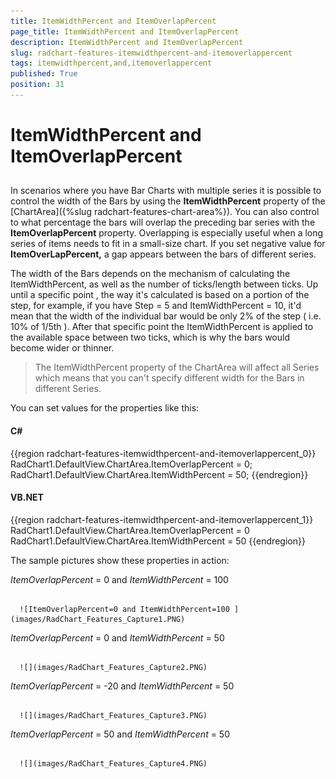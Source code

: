 ```yaml
---
title: ItemWidthPercent and ItemOverlapPercent
page_title: ItemWidthPercent and ItemOverlapPercent
description: ItemWidthPercent and ItemOverlapPercent
slug: radchart-features-itemwidthpercent-and-itemoverlappercent
tags: itemwidthpercent,and,itemoverlappercent
published: True
position: 31
---
```


# ItemWidthPercent and ItemOverlapPercent



## 

In scenarios where you have Bar Charts with multiple series it is possible to control the width of the Bars by using the __ItemWidthPercent__ property of the [ChartArea]({%slug radchart-features-chart-area%}). You can also control to what percentage the bars will overlap the preceding bar series with the __ItemOverlapPercent__ property. Overlapping is especially useful when a long series of items needs to fit in a small-size chart. If you set negative value for __ItemOverLapPercent,__ a gap appears between the bars of different series.

The width of the Bars depends on the mechanism of calculating the ItemWidthPercent, as well as the number of ticks/length between ticks. Up until a specific point , the way it's calculated is based on a portion of the step, for example, if you have Step = 5 and ItemWidthPercent = 10, it'd mean that the width of the individual bar would be only 2% of the step ( i.e. 10% of 1/5th ). After that specific point the ItemWidthPercent is applied to the available space between two ticks, which is why the bars would become wider or thinner.



>The ItemWidthPercent property of the ChartArea will affect all Series which means that you can't specify different width for the Bars in different Series.

You can set values for the properties like this:

#### __C#__

{{region radchart-features-itemwidthpercent-and-itemoverlappercent_0}}
	RadChart1.DefaultView.ChartArea.ItemOverlapPercent = 0;
	RadChart1.DefaultView.ChartArea.ItemWidthPercent = 50;
	{{endregion}}



#### __VB.NET__

{{region radchart-features-itemwidthpercent-and-itemoverlappercent_1}}
	RadChart1.DefaultView.ChartArea.ItemOverlapPercent = 0
	RadChart1.DefaultView.ChartArea.ItemWidthPercent = 50
	{{endregion}}



The sample pictures show these properties in action:

*ItemOverlapPercent* = 0 and *ItemWidthPercent* = 100




         
      ![ItemOverlapPercent=0 and ItemWidthPercent=100 ](images/RadChart_Features_Capture1.PNG)



*ItemOverlapPercent* = 0 and *ItemWidthPercent* = 50




         
      ![](images/RadChart_Features_Capture2.PNG)



*ItemOverlapPercent* = -20 and *ItemWidthPercent* = 50




         
      ![](images/RadChart_Features_Capture3.PNG)



*ItemOverlapPercent* = 50 and *ItemWidthPercent* = 50




         
      ![](images/RadChart_Features_Capture4.PNG)
